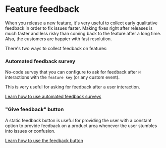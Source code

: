 # Feature feedback

When you release a new feature, it's very useful to collect early qualitative feedback in order to fix issues faster. Making fixes right after releases is much faster and less risky than coming back to the feature after a long time. Also, the customers are happier with fast resolution. &#x20;

There's two ways to collect feedback on features:&#x20;

### **Automated feedback survey**

No-code survey that you can configure to ask for feedback after `N` interactions with the `feature key` (or any custom event).

This is very useful for asking for feedback after a user interaction.

[Learn how to use automated feedback surveys](./#automated-feedback-survey)



### **"Give feedback" button**

A static feedback button is useful for providing the user with a constant option to provide feedback on a product area whenever the user stumbles into issues or confusion.

[Learn how to use the feedback button](../feature-feedback/give-feedback-button.md)

